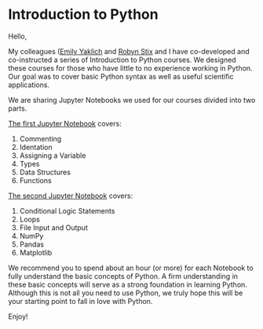 # Introduction to Python

Hello, 

My colleagues ([Emily Yaklich](https://github.com/emilyyaklich) and [Robyn Stix](https://github.com/rstix287) and I have co-developed and co-instructed a series of Introduction to Python courses. We designed these courses for those who have little to no experience working in Python. Our goal was to cover basic Python syntax as well as useful scientific applications.

We are sharing Jupyter Notebooks we used for our courses divided into two parts.

[The first Jupyter Notebook](https://github.com/leesup/Introduction-to-Python/blob/master/JupyterNotebooks/intro_python_1.ipynb) covers:
  1. Commenting
  2. Identation
  3. Assigning a Variable
  4. Types
  5. Data Structures
  6. Functions

[The second Jupyter Notebook](https://github.com/leesup/Introduction-to-Python/blob/master/JupyterNotebooks/intro_python_2.ipynb) covers:
  1. Conditional Logic Statements
  2. Loops
  3. File Input and Output
  4. NumPy
  5. Pandas
  6. Matplotlib

We recommend you to spend about an hour (or more) for each Notebook to fully understand the basic concepts of Python. A firm understanding in these basic concepts will serve as a strong foundation in learning Python. Although this is not all you need to use Python, we truly hope this will be your starting point to fall in love with Python.

Enjoy!

